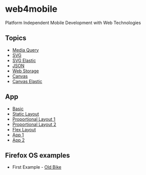 web4mobile
==========

Platform Independent Mobile Development with Web Technologies

Topics
------

* [Media Query](web/topics/11-media-query/page.html)
* [SVG](web/topics/12-svg/svg-inline.html)
* [SVG Elastic](web/topics/13-svg-elastic/svg-elastic.html)
* [JSON](web/topics/21-json/s01-objects.html)
* [Web Storage](web/topics/22-web-storage/web-storage-basic.html)
* [Canvas](web/topics/23-canvas/canvas.html)
* [Canvas Elastic](web/topics/24-canvas-elastic/canvas-elastic.html)

App
---

* [Basic](web/app/01-basic/basic.html)
* [Static Layout](web/app/02-static-layout/static-layout.html)
* [Proportional Layout 1](web/app/03-proportional-layout/proportional-layout.html)
* [Proportional Layout 2](web/app/04-proportional-layout-2/proportional-layout.html)
* [Flex Layout](web/app/05-flex-layout/proportional-layout.html)
* [App 1](web/app/51-app-01/app-01-galeria.html)
* [App 2](web/app/51-app-01/app-02-galeria.html)


Firefox OS examples
-------------------

* First Example - [Old Bike](web/app/61-firefox-os/61-firefox-os/old-bike.html)
